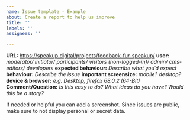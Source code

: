 ```yaml
---
name: Issue template - Example
about: Create a report to help us improve
title: ''
labels: ''
assignees: ''

---
```


**URL:** https://speakup.digital/projects/feedback-fur-speakup/
**user:** *moderator/ initiator/ participants/ visitors (non-logged-in)/ admin/ cms-editors/ developers*
**expected behaviour:** *Describe what you´d expect*
**behaviour:** *Describe the issue*
**important screensize:** *mobile? desktop?*
**device & browser:** *e.g. Desktop, firefox 68.0.2 (64-Bit)*
**Comment/Question:** *Is this easy to do? What ideas do you have? Would this be a story?* 

If needed or helpful you can add a screenshot. Since issues are public, make sure to not display personal or secret data.

